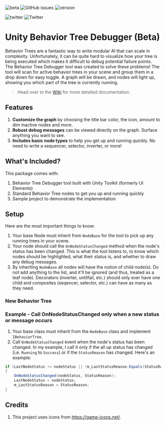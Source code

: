 ![beta](https://img.shields.io/badge/release-beta-orange) ![GitHub issues](https://img.shields.io/github/issues/Yecats/UnityBehaviorTreeDebugger) ![version](https://img.shields.io/badge/unity%20version-2020.1.0f1%2B-blue) 

![twitter](https://img.shields.io/twitter/follow/yecats131?style=social) ![Twitter](https://img.shields.io/twitter/follow/whatupgames?style=social)

# Unity Behavior Tree Debugger (Beta)
Behavior Trees are a fantastic way to write modular AI that can scale in complexity. Unfortunately, it can be quite hard to visualize how your tree is being executed which makes it difficult to debug potential failure points. The Behavior Tree Debugger tool was created to solve these problems! The tool will scan for active behavior trees in your scene and group them in a drop down for easy toggle. A graph will be drawn, and nodes will light up, showing you which part of the tree is currently running. 

> Head over to the [Wiki](https://github.com/Yecats/UnityBehaviorTreeDebugger/wiki) for more detailed documentation.

## Features
1. **Customize the graph** by choosing the title bar color, the icon, amount to dim inactive nodes and more.
2. **Robust debug messages** can be viewed directly on the graph. Surface anything you want to see.
3. **Includes basic node types** to help you get up and running quickly. No need to write a sequencer, selector, inverter, or more!

## What's Included?
This package comes with:

1. Behavior Tree Debugger tool built with Unity Toolkit (formerly UI Elements)
2. Standard Behavior Tree nodes to get you up and running quickly
3. Sample project to demonstrate the implementation

## Setup
Here are the most important things to know:

1. Your base Node must inherit from `NodeBase` for the tool to pick up any running trees in your scene.
2. Your node should call the `OnNodeStatusChanged` method when the node's status has been changed. This is what the tool listens to, to know which nodes should be highlighted, what their status is, and whether to draw any debug messages.
3. By inheriting `NodeBase` all nodes will have the notion of child node(s). Do not add anything to the list, and it'll be ignored (and thus, treated as a leaf node). Decorators (inverter, untilfail, etc.) should only ever have one child and composites (seqencer, selector, etc.) can have as many as they need.

### New Behavior Tree


### Example - Call OnNodeStatusChanged only when a new status or message occurs
1. Your base class must inherit from the `NodeBase` class and implement `IBehaviorTree`.
2. Call `OnNodeStatusChanged` event when the node's status has been changed. In my example, I call it only if the all up status has changed (i.e. `Running` to `Success`) or if the `StatusReason` has changed. Here's an example:

``` csharp
if (LastNodeStatus != nodeStatus || !m_LastStatusReason.Equals(StatusReason))
{
    OnNodeStatusChanged(nodeStatus, StatusReason);
    LastNodeStatus = nodeStatus;
    m_LastStatusReason = StatusReason;
}
```
## Credits
1. This project uses icons from https://game-icons.net/.
